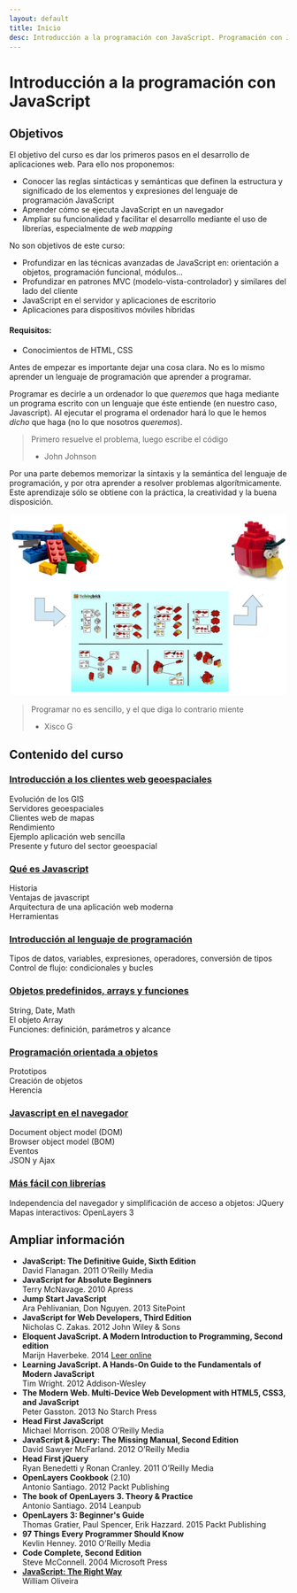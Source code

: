 ```yaml
---
layout: default
title: Inicio
desc: Introducción a la programación con JavaScript. Programación con Javascript - Máster en tecnologías de la información geográfica (MTIG 17). UAB
---
```


# Introducción a la programación con JavaScript

## Objetivos
El objetivo del curso es dar los primeros pasos en el desarrollo de aplicaciones web. Para ello nos proponemos:

+ Conocer las reglas sintácticas y semánticas que definen la estructura y significado de los elementos y expresiones del lenguaje de programación JavaScript 
+ Aprender cómo se ejecuta JavaScript en un navegador  
+ Ampliar su funcionalidad y facilitar el desarrollo mediante el uso de librerías, especialmente de _web mapping_  

No son objetivos de este curso:

+ Profundizar en las técnicas avanzadas de JavaScript en: orientación a objetos, programación funcional, módulos...  
+ Profundizar en patrones MVC (modelo-vista-controlador) y similares del lado del cliente  
+ JavaScript en el servidor y aplicaciones de escritorio  
+ Aplicaciones para dispositivos móviles híbridas

#### Requisitos:

+ Conocimientos de HTML, CSS


Antes de empezar es importante dejar una cosa clara. No es lo mismo aprender un lenguaje de programación que aprender a programar.

Programar es decirle a un ordenador lo que _queremos_ que haga mediante un programa escrito con un lenguaje que éste entiende (en nuestro caso, Javascript). Al ejecutar el programa el ordenador hará lo que le hemos _dicho_ que haga (no lo que nosotros _queremos_).

  > Primero resuelve el problema, luego escribe el código  
  > - John Johnson

Por una parte debemos memorizar la sintaxis y la semántica del lenguaje de programación, y por otra aprender a resolver problemas algorítmicamente. Este aprendizaje sólo se obtiene con la práctica, la creatividad y la buena disposición.

![Programar](./images/programar.png)

  > Programar no es sencillo, y el que diga lo contrario miente  
  > - Xisco G


## Contenido del curso

### [Introducción a los clientes web geoespaciales](./modulo0/) 
Evolución de los GIS  
Servidores geoespaciales  
Clientes web de mapas  
Rendimiento  
Ejemplo aplicación web sencilla  
Presente y futuro del sector geoespacial  

### [Qué es Javascript](./modulo1/) 
Historia  
Ventajas de javascript  
Arquitectura de una aplicación web moderna  
Herramientas

### [Introducción al lenguaje de programación](./modulo2/)
Tipos de datos, variables, expresiones, operadores, conversión de tipos  
Control de flujo: condicionales y bucles

### [Objetos predefinidos, arrays y funciones](./modulo3/)
String, Date, Math  
El objeto Array  
Funciones: definición, parámetros y alcance

### [Programación orientada a objetos](./modulo4/)
Prototipos  
Creación de objetos  
Herencia  

### [Javascript en el navegador](./molulo5/)
Document object model (DOM)  
Browser object model (BOM)  
Eventos  
JSON y Ajax  

### [Más fácil con librerías](./modulo6/)
Independencia del navegador y simplificación de acceso a objetos: JQuery  
Mapas interactivos: OpenLayers 3


## Ampliar información
+ **JavaScript: The Definitive Guide, Sixth Edition**  
  David Flanagan. 2011 O’Reilly Media  
+ **JavaScript for Absolute Beginners**  
  Terry McNavage. 2010 Apress
+ **Jump Start JavaScript**  
  Ara Pehlivanian, Don Nguyen. 2013 SitePoint
+ **JavaScript for Web Developers, Third Edition**  
  Nicholas C. Zakas. 2012 John Wiley & Sons  
+ **Eloquent JavaScript. A Modern Introduction to Programming, Second edition**  
  Marijn Haverbeke. 2014 <a href="http://eloquentjavascript.net/" target="_blank">Leer online</a>  
+ **Learning JavaScript. A Hands-On Guide to the Fundamentals of Modern JavaScript**  
  Tim Wright. 2012 Addison-Wesley  
+ **The Modern Web. Multi-Device Web Development with HTML5, CSS3, and JavaScript**  
  Peter Gasston. 2013 No Starch Press  
+ **Head First JavaScript**  
  Michael Morrison. 2008 O’Reilly Media
+ **JavaScript & jQuery: The Missing Manual, Second Edition**  
  David Sawyer McFarland. 2012 O’Reilly Media  
+ **Head First jQuery**  
  Ryan Benedetti y Ronan Cranley. 2011 O’Reilly Media  
+ **OpenLayers Cookbook** (2.10)  
  Antonio Santiago. 2012 Packt Publishing  
+ **The book of OpenLayers 3. Theory & Practice**  
  Antonio Santiago. 2014 Leanpub  
+ **OpenLayers 3: Beginner's Guide**  
  Thomas Gratier, Paul Spencer, Erik Hazzard. 2015 Packt Publishing  
+ **97 Things Every Programmer Should Know**  
  Kevlin Henney. 2010 O’Reilly Media   
+ **Code Complete, Second Edition**  
  Steve McConnell. 2004 Microsoft Press   
+ <a href="http://www.jstherightway.org" target="_blank">**JavaScript: The Right Way**</a>  
  William Oliveira
